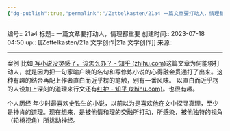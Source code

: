 ```yaml
---
{"dg-publish":true,"permalink":"/Zettelkasten/21a4 一篇文章要打动人，情理都重要/","dgPassFrontmatter":true}
---
```


编号:: 21a4
标题:: 一篇文章要打动人，情理都重要
创建时间:: 2023-07-18 04:50
up:: [[Zettelkasten/21a 文学创作\|21a 文学创作]]
来源:: 

---
案例
比如[ 写小说没灵感了，该怎么办？ - 知乎 (zhihu.com)](https://www.zhihu.com/question/439530912/answer/2778970785)这篇文章为何能够打动人，就是因为把一句家喻户晓的名句和写修炼小说的心得融会贯通打了出来。这种有趣的结合再配上作者直白而近乎楞的笔触，别有一番风味。
以直白而近乎楞的人设加上深刻的道理来行文还有[红护 - 知乎 (zhihu.com)](https://www.zhihu.com/people/tian-yuan-nan-quan-51)。也很有趣。

个人历经
年少时最喜欢史铁生的小说，以前以为是喜欢他在文中探寻真理，至少是神肯的道理。现在想来，是被他情和理的交融所打动，所感染，被他独特的视角（轮椅视角）所挑动神经。
